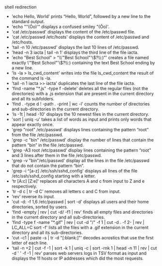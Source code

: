 shell redirection
+ 'echo Hello, World' prints “Hello, World”, followed by a new line to the standard output.
+ 'echo "\"(Ôo)'" displays a confused smiley "(Ôo)'.
+ 'cat /etc/passwd' displays the content of the /etc/passwd file.
+ 'cat /etc/passwd /etc/hosts' displays the content of /etc/passwd and /etc/hosts.
+ 'tail -n 10 /etc/passwd' displays the last 10 lines of /etc/passwd.
+ 'head -n 3 iacta | tail -n 1' displays the third line of the file iacta.
+ 'echo "Best School" > "\\\\'\"Best School\"\'\\\$\?\\\\\:)"' creates a file named exactly \\\'"Best School"\'\\$\?\\\\\:) containing the text Best School ending by a new line.
+ 'ls -la > ls_cwd_content'  writes into the file ls_cwd_content the result of the command ls -la.
+ 'tail -n 1 iacta >> iacta' duplicates the last line of the file iacta.
+ 'find -name "*.js" -type f -delete' deletes all the regular files (not the directories) with a .js extension that are present in the current directory and all its subfolders.
+ 'find . -type d ! -path . -print | wc -l' counts the number of directories and sub-directories in the current directory.
+ 'ls -1t | head -10' displays the 10 newest files in the current directory.
+ 'sort | uniq -u' takes a list of words as input and prints only words that appear exactly once.
+ 'grep "root" /etc/passwd' displays lines containing the pattern “root” from the file /etc/passwd.
+ 'grep -c "bin" /etc/passwd' display the number of lines that contain the pattern “bin” in the file /etc/passwd.
+ 'grep -A3 root /etc/passwd' display lines containing the pattern “root” and 3 lines after them in the file /etc/passwd.
+ 'grep -v "bin"/etc/passwd' display all the lines in the file /etc/passwd that do not contain the pattern “bin”.
+ 'grep -i ^[a-z] /etc/ssh/sshd_config' displays all lines of the file /etc/ssh/sshd_config starting with a letter.
+ 'tr [A:c] [Z:e]' replaces all characters A and c from input to Z and e respectively.
+ 'tr -d c | tr -d C' removes all letters c and C from input.
+ 'rev' reverse its input.
+ 'cut -d: -f 1,6 /etc/passwd | sort -d' displays all users and their home directories, sorted by users.
+ 'find -empty | rev | cut -d/ -f1 | rev' finds all empty files and directories in the current directory and all sub-directories.
+ 'find -type f -name "*.gif" | rev | cut -d "/" -f 1 | cut -d . -f 2- | rev | LC_ALL=C sort -f'  lists all the files with a .gif extension in the current directory and all its sub-directories.
+ 'cut -c1 | paste -s | tr -d "[:blank:]"' decodes acrostics that use the first letter of each line.
+ 'tail -n +2 | cut -f -1 | sort -k 1 | uniq -c | sort -rnk 1 | head -n 11 | rev | cut -d ' ' -f -1 | rev'  parses web servers logs in TSV format as input and displays the 11 hosts or IP addresses which did the most requests.
